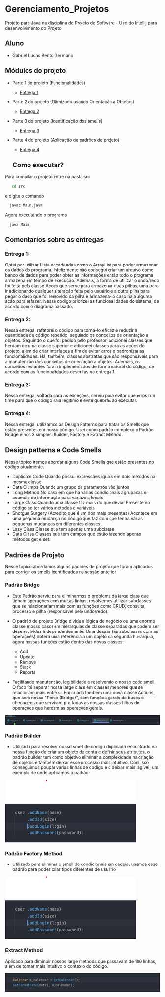 # Gerenciamento_Projetos
Projeto para Java na disciplina de Projeto de Software - Uso do Intellij para desenvolvimento do Projeto

## Aluno
* Gabriel Lucas Bento Germano

## Módulos do projeto

* Parte 1 do projeto (Funcionalidades)
    * [Entrega 1](https://github.com/Gabrielgermanoo/Gerenciamento_Projetos/commit/7ea63af41012d88aa8c05d9f007e6844318e5b66)
* Parte 2 do projeto (Otimizado usando Orientação a Objetos)
    * [Entrega 2](https://github.com/Gabrielgermanoo/Gerenciamento_Projetos/commit/d1143de821b99e00f3e36c554dbfcc1c4850526f)
* Parte 3 do projeto (Identificação dos smells)
    * [Entrega 3](https://github.com/Gabrielgermanoo/Gerenciamento_Projetos/commit/2b47746094d204fb9b23bab21bac1dc92214e888)
* Parte 4 do projeto (Aplicação de padrões de projeto)
    * [Entrega 4]()

  ## Como executar?

Para compilar o projeto entre na pasta src
 ```bash
    cd src
 ```
e digite o comando
  ```bash
    javac Main.java
 ```
Agora executando o programa
  ```bash
    java Main
 ```

## Comentarios sobre as entregas
### Entrega 1:
Optei por utilizar Lista encadeadas como o ArrayList para poder armazenar os dados do programa. Infelizmente não consegui criar um arquivo como banco de dados para poder obter as informações então todo o programa armazena em tempo de execução. Ademais, a forma de utilizar o undo/redo foi feita pela classe Acoes que serve para armazenar duas pilhas, uma para ir adicionando qualquer alteração feita pelo usuário e a outra pilha para pegar o dado que foi removido da pilha e armazena-lo caso haja alguma ação para refazer. Nesse codigo priorizei as funcionalidades do sistema, de acordo com o diagrama passado.

### Entrega 2:
Nessa entrega, refatorei o código para torná-lo eficaz e reduzir a quantidade de código repetido, seguindo os conceitos de orientação a objetos. Seguindo o que foi pedido pelo professor, adicionei classes que herdam de uma classe superior e adicionei classes para as ações do projeto, além de criar interfaces a fim de evitar erros e padronizar as funcionalidades. Há, também, classes abstratas que são responsáveis para a manutenção dos conceitos de orientação a objetos. Ademais, os conceitos restantes foram implementados de forma natural do código, de acordo com as funcionalidades descritas na entrega 1.

### Entrega 3:
Nessa entrega, voltada para as exceções, serviu para evitar que erros run time para que o código saia legítimo e evite quebras ao executar.

### Entrega 4:
Nessa entrega, utilizamos os Design Patterns para tratar os Smells que estão presentes em nosso código. Usei como padrão complexo o Padrão Bridge e nos 3 simples: Builder, Factory e Extract Method. 

## Design patterns e Code Smells
Nesse tópico iremos abordar alguns Code Smells que estão presentes no código atualmente.
* Duplicate Code
  Quando possui expressões iguais em dois métodos na mesma classe
* Data Clumps
  Quando um grupo de parametros vão juntos
* Long Method
  No caso em que há várias condicionais agrupadas e acumulo de informação para variáveis locais
* Large Class
  Quando uma classe faz mais do que devia. Presente no código ao ter vários métodos e variáveis
* Shotgun Surgery (Acredito que é um dos mais presentes)
  Acontece em uma pequena mudança no código que faz com que tenha várias pequenas mudanças em diferentes classes.
* Lazy Class
  Classe que tem apenas uma subclasse
* Data Class
  Classes que tem campos que estão fazendo apenas métodos get e set.

## Padrões de Projeto
Nesse tópico abordamos alguns padrões de projeto que foram aplicados para corrigir os smells identificados na sessão anterior

### Padrão Bridge

* Este Padrão serviu para eliminarmos o problema da large class que tinham operações com muitas linhas, resolvemos utilizar subclasses que se relacionariam mais com as funções como CRUD, consulta, processo e pilha (responsavel pelo undo/redo).

* O padrão de projeto Bridge divide a lógica de negócio ou uma enorme classe (nosso caso) em hierarquias de classe separadas que podem ser desenvolvidas independentemente. Uma dessas (as subclasses com as operações) obterá uma referência a um objeto da segunda hierarquia, agora nossas funções estão dentro das novas classes:
    * Add
    * Update
    * Remove
    * Stack
    * Reports

* Facilitando manutenção, legibilidade e resolvendo o nosso code smell. O foco foi separar nossa large class em classes menores que se relacionam mais entre si. Foi criado também uma nova classe Actions, que será nossa "Ponte (Bridge)", com funções gerais de busca e checagens que serviram pra todas as nossas classes filhas de operações que herdam as operações gerais.

![Aplicação Bridge](https://github.com/Gabrielgermanoo/Gerenciamento_Projetos/blob/OO/img/Bridge.png)

### Padrão Builder

* Utilizado para resolver nosso smell de código duplicado encontrado na nossa função de criar um objeto de conta e definir seus atributos, o padrão builder tem como objetivo eliminar a complexidade na criação de objetos e também deixar esse processo mais intuitivo. Com isso conseguimos poupar várias linhas de código e o deixar mais legível, um exemplo de onde aplicamos o padrão:

![Aplicação Builder](https://github.com/Gabrielgermanoo/Gerenciamento_Projetos/blob/OO/img/builder.png)

### Padrão Factory Method
* Utilizado para eliminar o smell de condicionais em cadeia, usamos esse padrão para poder criar tipos diferentes de usuário

![Aplicação Builder](https://github.com/Gabrielgermanoo/Gerenciamento_Projetos/blob/OO/img/builder.png)

### Extract Method
Aplicado para diminuir nossos large methods que passavam de 100 linhas, além de tornar mais intuitivo o contexto do código.

![Aplicação Extract Method](https://github.com/Gabrielgermanoo/Gerenciamento_Projetos/blob/OO/img/Extract.png)
